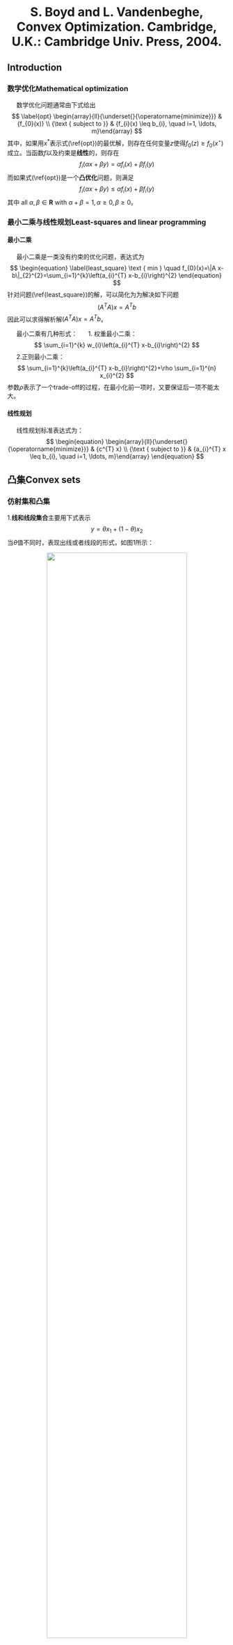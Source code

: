 # <center>S. Boyd and L. Vandenbeghe, Convex Optimization. Cambridge, U.K.: Cambridge Univ. Press, 2004.</center>
## Introduction
### 数学优化Mathematical optimization
&ensp;&ensp;&ensp;数学优化问题通常由下式给出
$$
\label{opt}
\begin{array}{ll}{\underset{}{\operatorname{minimize}}} & {f_{0}(x)} \\ {\text { subject to }} & {f_{i}(x) \leq b_{i}, \quad i=1, \ldots, m}\end{array}
$$
其中，如果用$x^{*}$表示式(\ref{opt})的最优解，则存在任何变量$z$使得$f_{0}(z) \geq f_{0}\left(x^{\star}\right)$成立。当函数$f$以及约束是**线性**的，则存在$$
f_{i}(\alpha x+\beta y)=\alpha f_{i}(x)+\beta f_{i}(y)
$$而如果式(\ref{opt})是一个**凸优化**问题，则满足$$
f_{i}(\alpha x+\beta y) \leq \alpha f_{i}(x)+\beta f_{i}(y)
$$
其中$\text { all } \alpha, \beta \in \mathbf{R} \text { with } \alpha+\beta=1, \alpha \geq 0, \beta \geq 0$。
### 最小二乘与线性规划Least-squares and linear programming
#### 最小二乘
&ensp;&ensp;&ensp;最小二乘是一类没有约束的优化问题，表达式为$$
\begin{equation}
\label{least_square}
\text { min } \quad f_{0}(x)=\|A x-b\|_{2}^{2}=\sum_{i=1}^{k}\left(a_{i}^{T} x-b_{i}\right)^{2}
\end{equation}
$$针对问题(\ref{least_square})的解，可以简化为为解决如下问题
$$\begin{equation}
\left(A^{T} A\right) x=A^{T} b
\end{equation}$$
因此可以求得解析解$\left(A^{T} A\right) x=A^{T} b$。

&ensp;&ensp;&ensp;最小二乘有几种形式：
&ensp;&ensp;&ensp;1. 权重最小二乘：$$
\sum_{i=1}^{k} w_{i}\left(a_{i}^{T} x-b_{i}\right)^{2}
$$
&ensp;&ensp;&ensp;2.正则最小二乘：$$
\sum_{i=1}^{k}\left(a_{i}^{T} x-b_{i}\right)^{2}+\rho \sum_{i=1}^{n} x_{i}^{2}
$$参数$\rho$表示了一个trade-off的过程，在最小化前一项时，又要保证后一项不能太大。
#### 线性规划
&ensp;&ensp;&ensp;线性规划标准表达式为：
$$
\begin{equation}
\begin{array}{ll}{\underset{}{\operatorname{minimize}}} & {c^{T} x} \\ {\text { subject to }} & {a_{i}^{T} x \leq b_{i}, \quad i=1, \ldots, m}\end{array}
\end{equation}
$$
## 凸集Convex sets
### 仿射集和凸集
1.**线和线段集合**主要用下式表示$$\begin{equation}
y=\theta x_{1}+(1-\theta) x_{2}
\end{equation}$$
当$\theta$值不同时，表现出线或者线段的形式，如图1所示：

<center><img src="/Users/wjh/Desktop/🍓/Z-基于视觉的控制/文档/书/数学书/优化/图1.png" width=80% height=% /></center>
<center>图1 线与线段集合示意图</center>

2.**仿射集**：如果$C \subseteq \mathbf{R}^{n}$是一个仿射集，则在这个集合内任意点的线集合都属于这个集合，即$x_{1}, \ldots, x_{k} \in C \ and \ \theta_{1}+\cdots+\theta_{k}=1$，则$\theta_{1} x_{1}+\cdots+\theta_{k} x_{k}$。仿射集有如下*性质*：假设$C$是一个仿射集，且$x_{0} \in C$，则集合$V=C-x_{0}=\left\{x-x_{0} | x \in C\right\}$是一个子空间，并且仿射集$C$可以表达成$C=V+x_{0}=\left\{v+x_{0} | v \in V\right\}$，即一个子空间加一个补偿。

<font color="blue">**Remark for 仿射函数：**</font>一般来说，仿射函数指的是最高次数为$1$的多项式函数，当常数项为$0$时退化为线性函数，即$f(x)=A x+b$是一个仿射函数，如果$f$是一个矢量函数，则$f\left(x_{1}, x_{2}, \ldots, x_{n}\right)=A_{1} x_{1}+A_{2} x_{2}+\ldots+A_{n} x_{n}+b$为一个仿射函数
 
定义$C$的仿射包(affine hull: aff C)：
$$\begin{equation}
\label{aff}
\operatorname{aff} C=\left\{\theta_{1} x_{1}+\cdots+\theta_{k} x_{k} | x_{1}, \ldots, x_{k} \in C, \theta_{1}+\cdots+\theta_{k}=1\right\}
\end{equation}
$$
仿射包是仿射集中最小的子集。给出一个例子说明什么是**相对内部(relative interior)**，**相对边界(relative boundary)**：
<center><img src="/Users/wjh/Desktop/🍓/Z-基于视觉的控制/文档/书/数学书/优化/仿射集.png" width=80% height=80% /></center>

<font color="blue">***Remark for 仿射包、开集、闭集、内部、边界、相对内部、相对边界***</font>：
&ensp;&ensp;&ensp;仿射包从式子（\ref{aff}）可知，是各个$x$的组合。
&ensp;&ensp;&ensp;开集指的是不包含边界的集合（如，$1 < x < 2$），闭集指的是包含边界的集合（如，$1 \le x \le 2$）。针对闭集而言，内部就是它的开集；正对开集来说，内部就是它本身。
&ensp;&ensp;&ensp;相对内部以及相对边界是针对仿射包来定义的，即针对某个集合的仿射包，它的内部是什么，它的边界是什么。举个例子：

<center><img src="/Users/wjh/Desktop/🍓/Z-基于视觉的控制/文档/书/数学书/优化/仿射包.jpg" width=80% height=80% /></center>


3.**凸集**：对于任意属于集合$C$的$x_1$，$x_2$，存在$0 \leq \theta \leq 1$使得$\theta x_{1}+(1-\theta) x_{2} \in C$，则集合$C$是凸集。凸包(Convex hull)为：$$\operatorname{conv} C=\left\{\theta_{1} x_{1}+\cdots+\theta_{k} x_{k} | x_{i} \in C, \theta_{i} \geq 0, i=1, \ldots, k, \theta_{1}+\cdots+\theta_{k}=1\right\}$$

4.**圆锥集**：对于每一个$x \in C \text { and } \theta \geq 0$都有$\theta x \in C$，更特殊的，如果对于任意$x_{1}, x_{2} \in C \text { and } \theta_{1}, \theta_{2} \geq 0$，都有$\theta_{1} x_{1}+\theta_{2} x_{2} \in C$，则集合$C$是一个凸锥。锥包可以表示为：
$$\left\{\theta_{1} x_{1}+\cdots+\theta_{k} x_{k} | x_{i} \in C, \theta_{i} \geq 0, i=1, \ldots, k\right\}$$。

### 保持凸性的运算Operations that preserve convexity
1. 交运算
2. 仿射运算、仿射逆运算
3. 乘、加
4. 投影函数(perspective functions)：函数$P$是一个投影函数当$P : \mathbf{R}^{n+1} \rightarrow \mathbf{R}^{n}$，$P(z, t)=z / t$
5. 线性分割：假设$g : \mathbf{R}^{n} \rightarrow \mathbf{R}^{m+1}$是仿射的，即$g(x)=\left[\begin{array}{c}{A} \\ {c^{T}}\end{array}\right] x+\left[\begin{array}{l}{b} \\ {d}\end{array}\right]$，则函数$$f(x)=(A x+b) /\left(c^{T} x+d\right), \quad \operatorname{dom} f=\left\{x | c^{T} x+d>0\right\}$$是线性分割函数。

### 一般性不等式
感觉没什么用
### 分割面与支撑面
先介绍一个**分割超平面定理**（使用超平面或者仿射函数来分割不相交的凸集）：假设$C$和$D$是两个不相交的凸集，即$C \cap D = \emptyset$。然后存在$a \ne 0$和$b$，使得${a^T}x \le b$对于所有$x \in C$，${a^T}x \ge b$对于所有$x \in D$。换句话说，${a^T}x - b$这一仿射函数在$C$上是非正的，在$D$上是非负的。对于集合$C$和$D$，超平面$\{ x|{a^T}x = b\} $被称为分离超平面，或被称为分离了集合$C$和$D$。当上述等号不存在时，我们称为**严格分离**。

**支撑面**：图片理解如下所示，其实很简单的就可以理解，就是存在一个面，把某一平面“支”起来了。用数学语句表达为：假设$C \subseteq \mathbf{R}^{n}$，以及$x_0$是一个集合中的边界点，如果$a \neq 0$且$a^{T} x \leq a^{T} x_{0}$对于所有$x \in C$都成立，则超平面$\left\{x | a^{T} x=a^{T} x_{0}\right\}$是一个支撑面。
<center><img src="/Users/wjh/Desktop/🍓/Z-基于视觉的控制/文档/书/数学书/优化/支撑面.jpg" width=80% height=80% /></center>
### 对偶圆锥以及一般性不等式
跳过，书本51

## 凸函数
### 基本性质
1.**定义**：如果$f$的定义域是凸集，如果$x$和$y$属于定义域，且$0 \leq \theta \leq 1$，则函数$f$是凸的，且存在下式：
$$
\begin{equation}
\label{convex_function}
f(\theta x+(1-\theta) y) \leq \theta f(x)+(1-\theta) f(y)
\end{equation}
$$
几何解释如图：
<center><img src="/Users/wjh/Desktop/🍓/Z-基于视觉的控制/文档/书/数学书/优化/凸函数.jpg" width=80% height=80% /></center>
如果$x \neq y$且$0<\theta<1$，则函数是严格凸，相应的$-f$就是（严格）凹。
2.**判定凸函数的条件**：
&ensp;&ensp;&ensp;**一阶充分条件**：假设$f$在定义域（开域，即不包含边界点，边界点不可导无所谓）内是可导的，则当$f$的定义域是凸的，且对于任何属于其定义域的$x$和$y$满足以下式子时
$$
\begin{equation}
\label{first_order}
f(y) \geq f(x)+\nabla f(x)^{T}(y-x)
\end{equation}
$$
$f$是凸函数，当式（\ref{first_order}）等号不成立时，我们称其为严格凸函数。另一方面式（\ref{first_order}）说明了我们可以利用它的一个值和其导数值来推测全局信息，即：全局欠估计 (global underestimator)（<font color="green">式（\ref{first_order}）用一阶泰勒展开大概估计了$f(y)$</font>）。

&ensp;&ensp;&ensp;**二阶充分条件**：假设$f$在定义域内（开域）二阶可导（twice differentiable），则对于所有在定义域内的$x$，若满足
$$
\begin{equation}
\label{second_order}
\nabla^{2} f(x) \succeq 0
\end{equation}
$$
则$f$是凸函数。

3.范数（norms）、最大值函数（Max function）以及二次线性函数$f(x, y)=x^{2} / y$（Quadratic-over-linear function）是凸函数、几何平均函数$f(x)=\left(\prod_{i=1}^{n} x_{i}\right)^{1 / n}$（Geometric mean）是凹函数。

### 上镜图Epigraph
定义为：
$$
\begin{equation}
\label{Epigraph}
\text { epi } f=\{(x, t) | x \in \operatorname{dom} f, f(x) \leq t\}
\end{equation}
$$
几何解释就是函数上面的所有部分就是上镜图，如图所示：
<center><img src="/Users/wjh/Desktop/🍓/Z-基于视觉的控制/文档/书/数学书/优化/上镜图.jpg" width=80% height=80% /></center>

### 子级集Sublevel sets 
Sublevel sets的定义如下：
$$
\begin{equation}
\label{Sublevel_sets}
C_{\alpha}=\{x \in \operatorname{dom} f | f(x) \leq \alpha\}
\end{equation}
$$

<font color="blue">***Remark for 上镜图以及子级集***</font>：如果函数是凹的，上述定义也成立，只是不等式符号要变。

### Jensen's 不等式
凸函数的定义（\ref{convex_function}）有时也被称为Jensen's 不等式，且可以拓展为向量形式：
$$
\begin{equation}
\label{convex_vector}
f\left(\theta_{1} x_{1}+\cdots+\theta_{k} x_{k}\right) \leq \theta_{1} f\left(x_{1}\right)+\cdots+\theta_{k} f\left(x_{k}\right)
\end{equation}
$$
拓展为无限形式：
$$
\begin{equation}
\label{convex_infinity}
f\left(\int_{S} p(x) x d x\right) \leq \int_{S} f(x) p(x) d x
\end{equation}
$$
拓展为期望形式：
$$
\begin{equation}
\label{convex_expectations}
f(\mathbf{E} x) \leq \mathbf{E} f(x)
\end{equation}
$$

### 一些常用不等式
<center><img src="/Users/wjh/Desktop/🍓/Z-基于视觉的控制/文档/书/数学书/优化/常见不等式.jpg" width=100% height=100% /></center>

### 保持凸函数的运算
<details>
<summary style><font color="#006666">几种运算</font>
</summary>
1. 非负权重和：
$$f=w_{1} f_{1}+\cdots+w_{m} f_{m}$$
2. 积分：
$$g(x)=\int_{\mathcal{A}} w(y) f(x, y) dy$$
其中$w(y) \geq 0$
3. 仿射变换：
$$g(x)=f(A x+b)$$
4. 分段最大值（或者最大上界）：
$$f(x)=\max \left\{f_{1}(x), f_{2}(x)\right\}$$
$$g(x)=\sup _{y \in \mathcal{A}} f(x, y)$$
5. 复合函数：
$$f(x)=h \circ g=h(g(x)), \quad \text { dom } f=\{x \in \operatorname{dom} g | g(x) \in \operatorname{dom} h\}$$
二阶导数为：
$$
f^{\prime \prime}(x)=h^{\prime \prime}(g(x)) g^{\prime}(x)^{2}+h^{\prime}(g(x)) g^{\prime \prime}(x)
$$
从上述二阶导数可知，如果$g$是凸的，则$g^{\prime \prime} \geq 0$，如果h是凸且不减则$h^{\prime \prime} \geq 0 \text { and } h^{\prime} \geq 0 $，所以$f^{\prime \prime} \geq 0$，即$f$是凸函数。同理可得如下四则：

$
\begin{array}{l}{f \text { is convex if } h \text { is convex and nondecreasing, and } g \text { is convex, }} \\ {f \text { is convex if } h \text { is convex and nonincreasing, and } g \text { is concave, }} \\ {f \text { is concave if } h \text { is concave and nondecreasing, and } g \text { is concave, }} \\ {f \text { is concave if } h \text { is concave and nonincreasing, and } g \text { is convex. }}\end{array}
$

</details>

其中最值得一提的就是：**最小值：**
$$g(x)=\inf _{y \in C} f(x, y)$$

**一个重要的例子就是Schur补：**

给定一个二次函数：
$$
f(x, y)=x^{T} A x+2 x^{T} B y+y^{T} C y
$$
其中$A$和$C$是对称的，则$f$是凸函数。
<details>
<summary style><font color="#006666">证明</font>
</summary>
$f$对$x$的一阶偏导为：
$$
\begin{array}{l}
\frac{{\partial f}}{{\partial x}} = \frac{{\partial {x^T}Ax}}{{\partial x}} + \frac{{\partial 2{x^T}By}}{{\partial x}}\\
 = \frac{{\partial {x^T}}}{{\partial x}}Ax + \frac{{\partial {{({A^T}x)}^T}}}{{\partial x}}x + \frac{{\partial {x^T}}}{{\partial x}}2By\\
 = Ax + {A^T}x + 2By\\
 = 2Ax + 2By
\end{array}
$$
$f$对$y$的一阶偏导为：
$$
\begin{array}{l}
\frac{{\partial f}}{{\partial y}} = \frac{{\partial {y^T}Cy}}{{\partial y}} + \frac{{\partial 2{x^T}By}}{{\partial y}}\\
 = 2Cy + 2xB
\end{array}
$$
$f$对$x$的二阶偏导为：
$$
\frac{{{\partial ^2}f}}{{\partial {x^2}}} = 2A
$$

$f$对$y$的二阶偏导为：
$$
\frac{{{\partial ^2}f}}{{\partial {y^2}}} = 2C
$$

$f$对$x,y$的二阶偏导为：
$$
\frac{{{\partial ^2}f}}{{\partial x\partial y}} = 2B
$$
$f$对$y,x$的二阶偏导为：
$$
\frac{{{\partial ^2}f}}{{\partial y\partial x}} = 2{B^T}
$$
所以$f$的Hessian矩阵为：
$$
H = \left[ {\begin{array}{*{20}{c}}
{2A}&{2B}\\
{2{B^T}}&{2C}
\end{array}} \right]
$$
令Hessian矩阵大于0即可得到函数f是凸的，即得到f是凸的条件为：
$$
\begin{equation}
\label{Hessian}
\left[ {\begin{array}{*{20}{c}}
A&B\\
{{B^T}}&C
\end{array}} \right] \ge 0
\end{equation}
$$
根据Schur补引理：
<center><img src="/Users/wjh/Desktop/🍓/Z-基于视觉的控制/文档/书/数学书/优化/Schur补.jpg" width=100% height=100% /></center>

可得$H \ge 0 \Leftrightarrow A \ge 0,A - B{C^ + }{B^T} \ge 0$，其中$C^ +$表示伪逆，如果$C$是可逆的，则可以写成$C^{-1}$。
</details>

常见的矩阵求导公式有：
$$\frac{{\partial Ax}}{{\partial x}} = {A^T}$$
$$\frac{{\partial {x^T}A}}{{\partial x}} = A$$

<font color="blue">***Remark for Hessian matrix：***</font>求解Hessian矩阵其实不用这么麻烦，只需要将$f(x,y)$写成向量形式，然后中间的矩阵就是Hessian矩阵，即
$$f(x,y)=\left[ {\begin{array}{*{20}{c}}
{{x^T}}&{{y^T}}
\end{array}} \right]\left[ {\begin{array}{*{20}{c}}
A&B\\
{{B^T}}&C
\end{array}} \right]\left[ {\begin{array}{*{20}{c}}
x\\
y
\end{array}} \right]$$

### 共轭函数The conjugate function
**1. 定义：**
$$f^{*}(y)=\sup _{x \in \operatorname{dom} f}\left(y^{T} x-f(x)\right)$$
几何解释为：
<center><img src="/Users/wjh/Desktop/🍓/Z-基于视觉的控制/文档/书/数学书/优化/共轭函数.jpg" width=100% height=100% /></center>
<font color="blue">***Remark***</font>：定义的意思其实就是，如何得到$\left(y^{T} x-f(x)\right)$的最大值，如果$f$是可导的，则$\left(y^{T} x-f(x)\right)$对$x$求偏导并令其等于0，求出最大值点再得到最大值即是$f(x)$的共轭函数。

**2. 性质：**
&ensp;&ensp;&ensp;**Fenchel's 不等式**：$f(x)+f^{*}(y) \geq x^{T} y$
&ensp;&ensp;&ensp;**导数**：$f^{*}(y)=x^{* T} \nabla f\left(x^{*}\right)-f\left(x^{*}\right)$
&ensp;&ensp;&ensp;**比例**：$g(x)=a f(x)+b$ 对应 $g^{*}(y)=a f^{*}(y / a)-b$
&ensp;&ensp;&ensp;**复合函数**：$g(x)=f(A x+b)$ 对应 $g^{*}(y)=f^{*}\left(A^{-T} y\right)-b^{T} A^{-T} y$
&ensp;&ensp;&ensp;**求和**：$f(u, v)=f_{1}(u)+f_{2}(v)$ 对应 $f^{*}(w, z)=f_{1}^{*}(w)+f_{2}^{*}(z)$

### 拟凸函数Quasiconvex functions
**1. 定义：**
$$S_{\alpha}=\{x \in \operatorname{dom} f | f(x) \leq \alpha\}$$
几何解释为：
<center><img src="/Users/wjh/Desktop/🍓/Z-基于视觉的控制/文档/书/数学书/优化/拟凸函数.jpg" width=100% height=100% /></center>
<font color="blue">***Remark***</font>：定义的意思其实就是在某个值的下方，在某一个区间内，这个函数是一个凸函数。

**2. 性质：**
&ensp;&ensp;&ensp;**拟凸函数的判定条件**（也被称为是拟凸函数的Jensen不等式）：
<details>
<summary style><font color="#006666">判定条件 </font>
</summary>
1. 函数$f$是拟凸的，当且仅当它的定义域是凸的，且满足$f(\theta x+(1-\theta) y) \leq \max \{f(x), f(y)\}$，其中$0 \leq \theta \leq 1$。
2. f是不增加或者不减少的。
3. 存在一个点$c$使得在区间$t \leq c$，$f$是不增加的，在$t \geq c$，$f$不减少
几何解释就是两张函数图：
<center><img src="/Users/wjh/Desktop/🍓/Z-基于视觉的控制/文档/书/数学书/优化/拟凸函数Jensen.jpg" width=100% height=100% /></center>
<center><img src="/Users/wjh/Desktop/🍓/Z-基于视觉的控制/文档/书/数学书/优化/拟凸函数c.jpg" width=100% height=100% /></center>
</details>

1. 一阶条件（凸函数的一阶条件为（\ref{first_order}））：
$$
\begin{equation}
\label{first_order_quasi}
f(y) \leq f(x) \Longrightarrow \nabla f(x)^{T}(y-x) \leq 0
\end{equation}
$$
2. 二阶条件（凸函数的二阶条件为（\ref{second_order}））：
$$
\begin{equation}
\label{second_order_quasi}
y^{T} \nabla f(x)=0 \Longrightarrow y^{T} \nabla^{2} f(x) y \geq 0
\end{equation}
$$

&ensp;&ensp;&ensp;**保持拟凸的运算**：
<details>
<summary style><font color="#006666">运算</font>
</summary>
&ensp;&ensp;&ensp;非负权重最大值：$f=\max \left\{w_{1} f_{1}, \ldots, w_{m} f_{m}\right\}$
&ensp;&ensp;&ensp;复合函数：$g(x)=f(A x+b)$
&ensp;&ensp;&ensp;最小值：$g(x)=\inf _{y \in C} f(x, y)$
</details>

### Log凹、凸函数Log-concave and log-convex P104-108
### 一般行不等式的凸性Convexity with respect to generalized inequalities P108-P111


## 凸优化问题Chapter4 
### 基本术语Basic terminology：
我们定义如下形式为一个带有约束的优化问题：
$$
\begin{equation}
\label{optimization}
\begin{array}{cl}{\operatorname{minimize}} & {f_{0}(x)} \\ {\text { subject to }} & {f_{i}(x) \leq 0, \quad i=1, \ldots, m} \\ {} & {h_{i}(x)=0, \quad i=1, \ldots, p}\end{array}
\end{equation}
$$
其中，定义域为：
$$
\begin{equation}
\label{optimization_domain}
\mathcal{D}=\bigcap_{i=0}^{m} \operatorname{dom} f_{i} \cap \bigcap_{i=1}^{p} \operatorname{dom} h_{i}
\end{equation}
$$
假设该问题有可行解，则最优解和最优值的定义如下：
$$
\begin{equation}
\label{optimal_point}
X_{\mathrm{opt}}=\left\{x | f_{i}(x) \leq 0, i=1, \ldots, m, h_{i}(x)=0, i=1, \ldots, p, f_{0}(x)=p^{\star}\right\}
\end{equation}
$$
$$
\begin{equation}
\label{optimal_value}
p^{\star}=\inf \left\{f_{0}(x) | f_{i}(x) \leq 0, i=1, \ldots, m, h_{i}(x)=0, i=1, \ldots, p\right\}
\end{equation}
$$
如果有一个可行解$x$满足：
$$
\begin{equation}
\label{suboptimal}
f_{0}(x) \leq p^{\star}+\epsilon
\end{equation}
$$
则称为$\epsilon$次优，用专业术语描述为：
$$
\begin{equation}
\label{suboptimal_formal}
\begin{array}{cl}{\underset{}{\operatorname{minimize}}} & {f_{0}(z)} \\ {\text { subject to }} & {f_{i}(z) \leq 0, \quad i=1, \ldots, m} \\ {} & {h_{i}(z)=0, \quad i=1, \ldots, p} \\ {} & {\|z-x\|_{2} \leq R}\end{array}
\end{equation}
$$
### 等价问题Equivalent problems：





